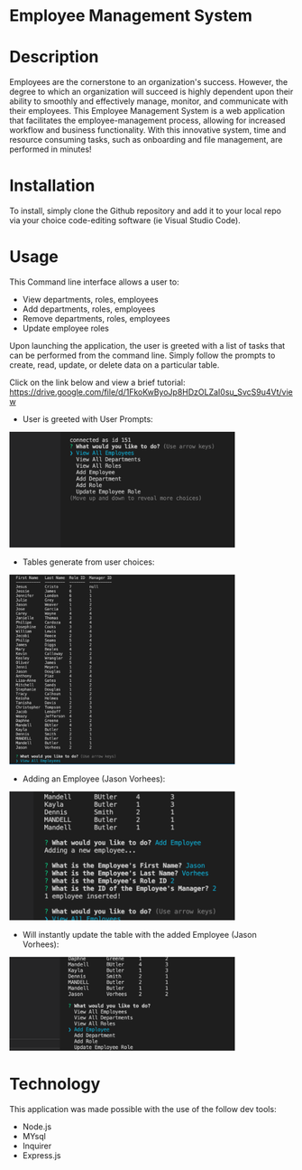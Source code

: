 # Employee Management System

# Description
Employees are the cornerstone to an organization's success. However, the degree to which an organization will succeed is highly dependent upon their ability to smoothly and effectively manage, monitor, and communicate with their employees. This Employee Management System is a web application that facilitates the employee-management process, allowing for increased workflow and business functionality. With this innovative system, time and resource consuming tasks, such as onboarding and file management, are performed in minutes! 

# Installation
To install, simply clone the Github repository and add it to your local repo via your choice code-editing software (ie Visual Studio Code).

# Usage
This Command line interface allows a user to:
* View departments, roles, employees
* Add departments, roles, employees
* Remove departments, roles, employees
* Update employee roles

Upon launching the application, the user is greeted with a list of tasks that can be performed from the command line. Simply follow the prompts to create, read, update, or delete data on a particular table.

Click on the link below and view a brief tutorial:
https://drive.google.com/file/d/1FkoKwByoJp8HDzOLZaI0su_SvcS9u4Vt/view


* User is greeted with User Prompts:
<img src="assets/images/prompts.png" width="400">

* Tables generate from user choices:
<img src="assets/images/empTable.png" width="400">

* Adding an Employee (Jason Vorhees):
<img src="assets/images/adding.png" width="400">

* Will instantly update the table with the added Employee (Jason Vorhees):
<img src="assets/images/added.png" width="400">


# Technology
This application was made possible with the use of the follow dev tools:
* Node.js
* MYsql
* Inquirer
* Express.js


